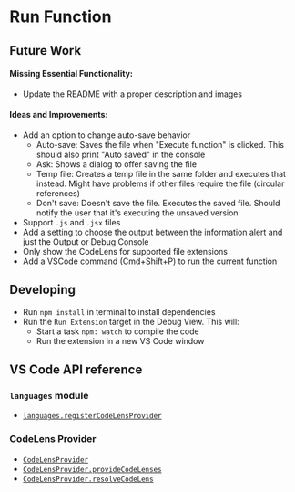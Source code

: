 # Run Function

## Future Work

#### Missing Essential Functionality:

-   Update the README with a proper description and images

#### Ideas and Improvements:

-   Add an option to change auto-save behavior
    -   Auto-save: Saves the file when "Execute function" is clicked. This should also print "Auto saved" in the console
    -   Ask: Shows a dialog to offer saving the file
    -   Temp file: Creates a temp file in the same folder and executes that instead. Might have problems if other files require the file (circular references)
    -   Don't save: Doesn't save the file. Executes the saved file. Should notify the user that it's executing the unsaved version
-   Support `.js` and `.jsx` files
-   Add a setting to choose the output between the information alert and just the Output or Debug Console
-   Only show the CodeLens for supported file extensions
-   Add a VSCode command (Cmd+Shift+P) to run the current function

## Developing

-   Run `npm install` in terminal to install dependencies
-   Run the `Run Extension` target in the Debug View. This will:
    -   Start a task `npm: watch` to compile the code
    -   Run the extension in a new VS Code window

## VS Code API reference

### `languages` module

-   [`languages.registerCodeLensProvider`](https://code.visualstudio.com/api/references/vscode-api#languages.registerCodeLensProvider)

### CodeLens Provider

-   [`CodeLensProvider`](https://code.visualstudio.com/api/references/vscode-api#CodeLensProvider)
-   [`CodeLensProvider.provideCodeLenses`](https://code.visualstudio.com/api/references/vscode-api#CodeLensProvider.provideCodeLenses)
-   [`CodeLensProvider.resolveCodeLens`](https://code.visualstudio.com/api/references/vscode-api#CodeLensProvider.resolveCodeLens)
